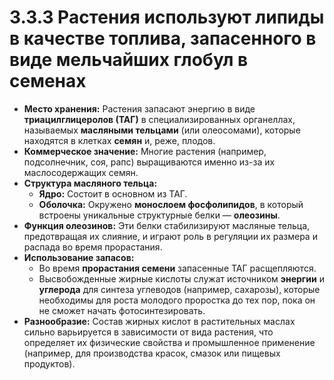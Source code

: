# 3.3.3 Растения используют липиды в качестве топлива, запасенного в виде мельчайших глобул в семенах

*   **Место хранения:** Растения запасают энергию в виде **триацилглицеролов (ТАГ)** в специализированных органеллах, называемых **масляными тельцами** (или олеосомами), которые находятся в клетках **семян** и, реже, плодов.
*   **Коммерческое значение:** Многие растения (например, подсолнечник, соя, рапс) выращиваются именно из-за их маслосодержащих семян.
*   **Структура масляного тельца:**
    *   **Ядро:** Состоит в основном из ТАГ.
    *   **Оболочка:** Окружено **монослоем фосфолипидов**, в который встроены уникальные структурные белки — **олеозины**.
*   **Функция олеозинов:** Эти белки стабилизируют масляные тельца, предотвращая их слияние, и играют роль в регуляции их размера и распада во время прорастания.
*   **Использование запасов:**
    *   Во время **прорастания семени** запасенные ТАГ расщепляются.
    *   Высвобожденные жирные кислоты служат источником **энергии** и **углерода** для синтеза углеводов (например, сахарозы), которые необходимы для роста молодого проростка до тех пор, пока он не сможет начать фотосинтезировать.
*   **Разнообразие:** Состав жирных кислот в растительных маслах сильно варьируется в зависимости от вида растения, что определяет их физические свойства и промышленное применение (например, для производства красок, смазок или пищевых продуктов).
